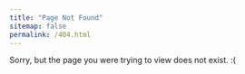 ```yaml
---
title: "Page Not Found"
sitemap: false
permalink: /404.html
---
```


Sorry, but the page you were trying to view does not exist. :(
